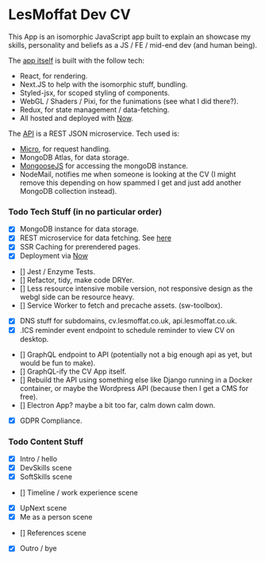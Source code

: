LesMoffat Dev CV
================

This App is an isomorphic JavaScript app built to explain an showcase my skills, personality and beliefs as a JS / FE / mid-end dev (and human being).

The [app itself](https://cv.lesmoffat.co.uk/cv) is built with the follow tech: 
- React, for rendering.
- Next.JS to help with the isomorphic stuff, bundling.
- Styled-jsx, for scoped styling of components.
- WebGL / Shaders / Pixi, for the funimations (see what I did there?).
- Redux, for state management / data-fetching.
- All hosted and deployed with [Now](http://zeit.co/now).

The [API](https://github.com/lesbaa/cv-api) is a REST JSON microservice. Tech used is:
- [Micro](https://github.com/zeit/micro), for request handling.
- MongoDB Atlas, for data storage.
- [MongooseJS](https://mongoosejs.com/) for accessing the mongoDB instance.
- NodeMail, notifies me when someone is looking at the CV (I might remove this depending on how spammed I get and just add another MongoDB collection instead).

### Todo Tech Stuff (in no particular order)
- [x] MongoDB instance for data storage.
- [x] REST microservice for data fetching. See [here](https://github.com/lesbaa/cv-api)
- [x] SSR Caching for prerendered pages.
- [x] Deployment via [Now](http://zeit.co/now)
- [] Jest / Enzyme Tests.
- [] Refactor, tidy, make code DRYer.
- [] Less resource intensive mobile version, not responsive design as the webgl side can be resource heavy.
- [] Service Worker to fetch and precache assets. (sw-toolbox).
- [x] DNS stuff for subdomains, cv.lesmoffat.co.uk, api.lesmoffat.co.uk.
- [x] .ICS reminder event endpoint to schedule reminder to view CV on desktop.
- [] GraphQL endpoint to API (potentially not a big enough api as yet, but would be fun to make).
- [] GraphQL-ify the CV App itself.
- [] Rebuild the API using something else like Django running in a Docker container, or maybe the Wordpress API (because then I get a CMS for free).
- [] Electron App? maybe a bit too far, calm down calm down.
- [x] GDPR Compliance.

### Todo Content Stuff

- [x] Intro / hello
- [x] DevSkills scene
- [x] SoftSkills scene
- [] Timeline / work experience scene
- [x] UpNext scene
- [x] Me as a person scene
- [] References scene
- [x] Outro / bye